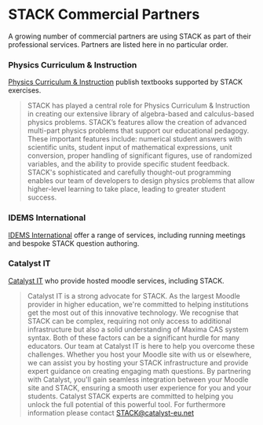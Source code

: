# STACK Commercial Partners

A growing number of commercial partners are using STACK as part of their professional services.  Partners are listed here in no particular order.

### Physics Curriculum & Instruction

[Physics Curriculum & Instruction](../CaseStudies/2019PhysicsCurriculum/) publish textbooks supported by STACK exercises.

> STACK has played a central role for Physics Curriculum & Instruction in creating our extensive library of algebra-based and calculus-based physics problems. STACK’s features allow the creation of advanced multi-part physics problems that support our educational pedagogy. These important features include: numerical student answers with scientific units, student input of mathematical expressions, unit conversion, proper handling of significant figures, use of randomized variables, and the ability to provide specific student feedback. STACK's sophisticated and carefully thought-out programming enables our team of developers to design physics problems that allow higher-level learning to take place, leading to greater student success.

### IDEMS International

[IDEMS International](https://www.idems.international/) offer a range of services, including running meetings and bespoke STACK question authoring.

### Catalyst IT

[Catalyst IT](www.catalyst-eu.net) who provide hosted moodle services, including STACK.

> Catalyst IT is a strong advocate for STACK. As the largest Moodle provider in higher education, we're committed to helping institutions get the most out of this innovative technology. We recognise that STACK can be complex, requiring not only access to additional infrastructure but also a solid understanding of Maxima CAS system syntax. Both of these factors can be a significant hurdle for many educators. Our team at Catalyst IT is here to help you overcome these challenges. Whether you host your Moodle site with us or elsewhere, we can assist you by hosting your STACK infrastructure and provide  expert guidance on creating engaging math questions.
> By partnering with Catalyst, you'll gain seamless integration between your Moodle site and STACK, ensuring a smooth user experience for you and your students. Catalyst STACK experts are committed to helping you unlock the full potential of this powerful tool. For furthermore information please contact [STACK@catalyst-eu.net](mailto:STACK@catalyst-eu.net)

